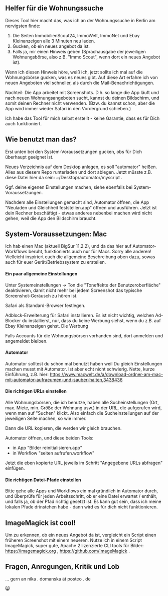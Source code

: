 
## Helfer für die Wohnungssuche

Dieses Tool hier macht das, was ich an der Wohnungssuche in Berlin am nervigsten finde: 

1. Die Seiten ImmobilienScout24, ImmoWelt, ImmoNet und Ebay Kleinanzeigen alle 3 Minuten neu laden. 
2. Gucken, ob ein neues angebot da ist. 
3. Falls ja, mir einen Hinweis geben (Sprachausgabe der jeweiligen Wohnungsbörse, also z.B. "Immo Scout", wenn dort ein neues Angebot ist).

Wenn ich diesen Hinweis höre, weiß ich, jetzt sollte ich mal auf die Wohnungsbörse gucken, was es neues gibt. Auf diese Art erfahre ich von neuen Angeboten viel schneller, als durch die Mail-Benachrichtigungen. 

Nachteil: Die App arbeitet mit Screenshots. D.h. so lange die App läuft und nach neuen Wohnungsangeboten sucht, kannst du deinen Bildschirm, und somit deinen Rechner nicht verwenden. (Bzw. du kannst schon, aber die App wird immer wieder Safari in den Vordergrund schieben.)

Ich habe das Tool für mich selbst erstellt - keine Garantie, dass es für Dich auch funktioniert. 

## Wie benutzt man das? 

Erst unten bei den System-Voraussetzungen gucken, obs für Dich überhaupt geeignet ist.

Neues Verzeichnis auf dem Desktop anlegen, es soll "automator" heißen. Alles aus diesem Repo runterladen und dort ablegen. Jetzt müsste z.B. diese Datei hier da sein: ~/Desktop/automator/myscript . 

Ggf. deine eigenen Einstellungen machen, siehe ebenfalls bei System-Voraussetzungen. 

Nachdem alle Einstellungen gemacht sind, Automator öffnen, die App "Neuladen und Gleichheit feststellen.app" öffnen und ausführen. Jetzt ist dein Rechner beschäftigt - etwas anderes nebenbei machen wird nicht gehen, weil die App den Bildschirm braucht. 

## System-Voraussetzungen: Mac

Ich hab einen Mac (aktuell BigSur 11.2.2), und da das hier auf Automator-Workflows beruht, funktionierts auch nur für Macs. Sorry alle anderen! Vielleicht inspiriert euch die allgemeine Beschreibung oben dazu, sowas auch für euer Gerät/Betriebssystem zu erstellen.

#### Ein paar allgemeine Einstellungen

Unter Systemeinstellungen -> Ton die "Toneffekte der Benutzeroberfläche" deaktivieren, damit nicht mehr bei jedem Screenshot das typische Screenshot-Geräusch zu hören ist. 

Safari als Standard-Browser festlegen. 

Adblock-Erweiterung für Safari installieren. Es ist nicht wichtig, welchen Ad-Blocker du installierst, nur, dass du keine Werbung siehst, wenn du z.B. auf Ebay Kleinanzeigen gehst. Die Werbung 

Falls Accounts für die Wohnungsbörsen vorhanden sind, dort anmelden und angemeldet bleiben.  

#### Automator 

Automator solltest du schon mal benutzt haben weil Du gleich Einstellungen machen musst mit Automator. Ist aber echt nicht schwierig. Nette, kurze Einführung, z.B. hier: https://www.macwelt.de/a/download-ordner-am-mac-mit-automator-aufraeumen-und-sauber-halten,3438436 

#### Die richtigen URLs einstellen

Alle Wohnungsbörsen, die ich benutze, haben alle Sucheinstellungen (Ort, max. Miete, min. Größe der Wohnung usw.) in der URL, die aufgerufen wird, wenn man auf "Suchen" klickt. Also einfach die Sucheinstellungen auf der jeweiligen Seite machen, so wie immer. 

Dann die URL kopieren, die werden wir gleich brauchen. 

Automator öffnen, und diese beiden Tools: 
- in App "Bilder reinitialisieren.app" 
- in Workflow "seiten aufrufen.workflow"

Jetzt die eben kopierte URL jeweils im Schritt "Angegebene URLs abfragen" einfügen. 

#### Die richtigen Datei-Pfade einstellen

Bitte gehe alle Apps und Workflows ein mal gründlich in Automator durch, und überprüfe für jeden Arbeitsschritt, ob er eine Datei erwartet / enthält, und falls ja, ob der Pfad richtig gesetzt ist. Es kann gut sein, dass ich meine lokalen Pfade drinstehen habe - dann wird es für dich nicht funktionieren. 

## ImageMagick ist cool! 

Um zu erkennen, ob ein neues Angebot da ist, vergleicht ein Script einen früheren Screenshot mit einem neueren. Nutze ich in einem Script ImageMagick, super gute, Apache 2 lizenzierte CLI tools für Bilder: https://imagemagick.org , https://github.com/ImageMagick . 

## Fragen, Anregungen, Kritik und Lob

... gern an nika . domanska ät posteo . de 

😸
